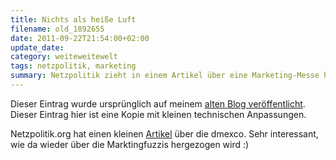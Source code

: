 ```yaml
---
title: Nichts als heiße Luft
filename: old_1892655
date: 2011-09-22T21:54:00+02:00
update_date:
category: weiteweitewelt
tags: netzpolitik, marketing
summary: Netzpolitik zieht in einem Artikel über eine Marketing-Messe her.
---
```

Dieser Eintrag wurde ursprünglich auf meinem [alten Blog veröffentlicht](https://stu.blogger.de/stories/1892655/). Dieser Eintrag hier ist eine Kopie mit kleinen technischen Anpassungen.

Netzpolitik.org hat einen kleinen [Artikel](https://netzpolitik.org/2011/die-dmexco-uberleben-survival-in-der-einode-des-digital-marketing/) über die dmexco. Sehr interessant, wie da wieder über die Marktingfuzzis hergezogen wird :)
